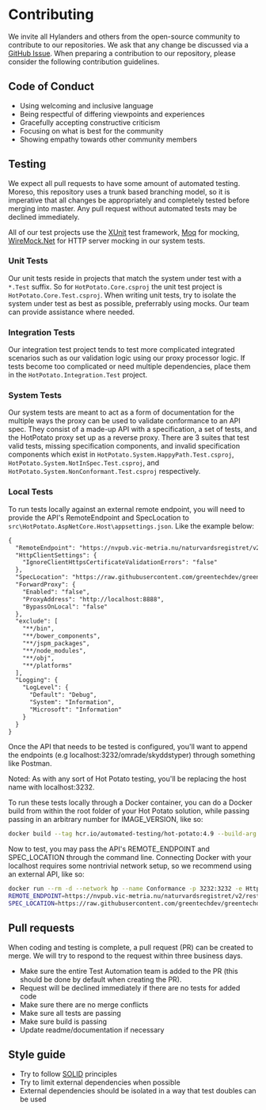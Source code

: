 # Contributing

We invite all Hylanders and others from the open-source community to contribute to our repositories. We ask that any change be discussed via a [GitHub Issue](https://github.com/HylandSoftware/Hot-Potato/issues). When preparing a contribution to our repository, please consider the following contribution guidelines.

## Code of Conduct

* Using welcoming and inclusive language
* Being respectful of differing viewpoints and experiences
* Gracefully accepting constructive criticism
* Focusing on what is best for the community
* Showing empathy towards other community members

## Testing

We expect all pull requests to have some amount of automated testing. Moreso, this repository uses a trunk based branching model, so it is imperative that all changes be appropriately and completely tested before merging into master. Any pull request without automated tests may be declined immediately.

All of our test projects use the [XUnit](https://xunit.net/) test framework, [Moq](https://github.com/moq/moq) for mocking, [WireMock.Net](http://wiremock.org/) for HTTP server mocking in our system tests.

### Unit Tests

Our unit tests reside in projects that match the system under test with a `*.Test` suffix. So for `HotPotato.Core.csproj` the unit test project is `HotPotato.Core.Test.csproj`. When writing unit tests, try to isolate the system under test as best as possible, preferrably using mocks. Our team can provide assistance where needed.

### Integration Tests

Our integration test project tends to test more complicated integrated scenarios such as our validation logic using our proxy processor logic. If tests become too complicated or need multiple dependencies, place them in the `HotPotato.Integration.Test` project.

### System Tests

Our system tests are meant to act as a form of documentation for the multiple ways the proxy can be used to validate conformance to an API spec. They consist of a made-up API with a specification, a set of tests, and the HotPotato proxy set up as a reverse proxy. There are 3 suites that test valid tests, missing specification components, and invalid specification components which exist in `HotPotato.System.HappyPath.Test.csproj`, `HotPotato.System.NotInSpec.Test.csproj`, and `HotPotato.System.NonConformant.Test.csproj` respectively.

### Local Tests

To run tests locally against an external remote endpoint, you will need to provide the API's RemoteEndpoint and SpecLocation to `src\HotPotato.AspNetCore.Host\appsettings.json`. Like the example below:

```diff
{
  "RemoteEndpoint": "https://nvpub.vic-metria.nu/naturvardsregistret/v2/rest",
  "HttpClientSettings": {
    "IgnoreClientHttpsCertificateValidationErrors": "false"
  },
  "SpecLocation": "https://raw.githubusercontent.com/greentechdev/greentechdev.github.io/master/nvr_api.yaml",
  "ForwardProxy": {
    "Enabled": "false",
    "ProxyAddress": "http://localhost:8888",
    "BypassOnLocal": "false"
  },
  "exclude": [
    "**/bin",
    "**/bower_components",
    "**/jspm_packages",
    "**/node_modules",
    "**/obj",
    "**/platforms"
  ],
  "Logging": {
    "LogLevel": {
      "Default": "Debug",
      "System": "Information",
      "Microsoft": "Information"
    }
  }
}
```

Once the API that needs to be tested is configured, you'll want to append the endpoints (e.g localhost:3232/omrade/skyddstyper) through something like Postman.

Noted: As with any sort of Hot Potato testing, you'll be replacing the host name with localhost:3232.

To run these tests locally through a Docker container, you can do a Docker build from within the root folder of your Hot Potato solution, while passing passing in an arbitrary number for IMAGE_VERSION, like so:

```sh
docker build --tag hcr.io/automated-testing/hot-potato:4.9 --build-arg IMAGE_VERSION=4.9 .
```

Now to test, you may pass the API's REMOTE_ENDPOINT and SPEC_LOCATION through the command line. Connecting Docker with your localhost requires some nontrivial network setup, so we recommend using an external API, like so:

```sh
docker run --rm -d --network hp --name Conformance -p 3232:3232 -e HttpClientSettings__IgnoreClientHttpsCertificateValidationErrors=true -e 
REMOTE_ENDPOINT=https://nvpub.vic-metria.nu/naturvardsregistret/v2/rest -e 
SPEC_LOCATION=https://raw.githubusercontent.com/greentechdev/greentechdev.github.io/master/nvr_api.yaml hcr.io/automated-testing/hot-potato:4.9
```

## Pull requests

When coding and testing is complete, a pull request (PR) can be created to merge. We will try to respond to the request within three business days.

* Make sure the entire Test Automation team is added to the PR (this should be done by default when creating the PR).
* Request will be declined immediately if there are no tests for added code
* Make sure there are no merge conflicts
* Make sure all tests are passing
* Make sure build is passing
* Update readme/documentation if necessary

## Style guide

* Try to follow [SOLID](https://en.wikipedia.org/wiki/SOLID) principles 
* Try to limit external dependencies when possible
* External dependencies should be isolated in a way that test doubles can be used 

